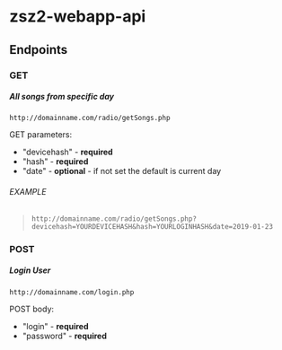 # zsz2-webapp-api

## Endpoints

### **GET** 

##### All songs from specific day

`http://domainname.com/radio/getSongs.php`

GET parameters:
- "devicehash" - **required**
- "hash" - **required**
- "date" - **optional** - if not set the default is current day

###### EXAMPLE

> `http://domainname.com/radio/getSongs.php?devicehash=YOURDEVICEHASH&hash=YOURLOGINHASH&date=2019-01-23`

### **POST**

##### Login User

`http://domainname.com/login.php`

POST body:
- "login" - **required**
- "password" - **required**
